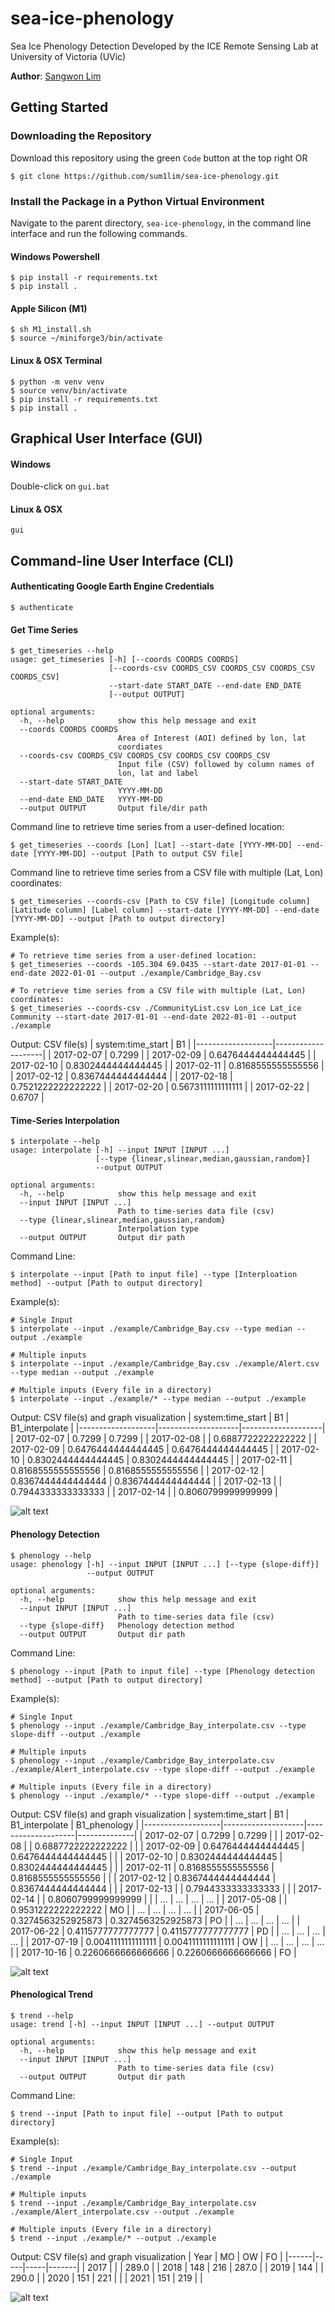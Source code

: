 # sea-ice-phenology
Sea Ice Phenology Detection Developed by the ICE Remote Sensing Lab at University of Victoria (UVic)

**Author**: [Sangwon Lim](https://github.com/sum1lim)

## Getting Started
### Downloading the Repository
Download this repository using the green `Code` button at the top right 
OR
```
$ git clone https://github.com/sum1lim/sea-ice-phenology.git
```

### Install the Package in a Python Virtual Environment

Navigate to the parent directory, `sea-ice-phenology`, in the command line interface and run the following commands.

#### Windows Powershell
```
$ pip install -r requirements.txt
$ pip install .
```

#### Apple Silicon (M1)
```
$ sh M1_install.sh
$ source ~/miniforge3/bin/activate
```

#### Linux & OSX Terminal
```
$ python -m venv venv
$ source venv/bin/activate
$ pip install -r requirements.txt
$ pip install .
```

## Graphical User Interface (GUI)
#### Windows
Double-click on `gui.bat`
#### Linux & OSX
```
gui
```
## Command-line User Interface (CLI)
#### Authenticating Google Earth Engine Credentials
```
$ authenticate
```
#### Get Time Series
```
$ get_timeseries --help
usage: get_timeseries [-h] [--coords COORDS COORDS]
                      [--coords-csv COORDS_CSV COORDS_CSV COORDS_CSV COORDS_CSV]
                      --start-date START_DATE --end-date END_DATE
                      [--output OUTPUT]

optional arguments:
  -h, --help            show this help message and exit
  --coords COORDS COORDS
                        Area of Interest (AOI) defined by lon, lat
                        coordiates
  --coords-csv COORDS_CSV COORDS_CSV COORDS_CSV COORDS_CSV
                        Input file (CSV) followed by column names of
                        lon, lat and label
  --start-date START_DATE
                        YYYY-MM-DD
  --end-date END_DATE   YYYY-MM-DD
  --output OUTPUT       Output file/dir path
```
Command line to retrieve time series from a user-defined location:
```
$ get_timeseries --coords [Lon] [Lat] --start-date [YYYY-MM-DD] --end-date [YYYY-MM-DD] --output [Path to output CSV file]
```
Command line to retrieve time series from a CSV file with multiple (Lat, Lon) coordinates:
```
$ get_timeseries --coords-csv [Path to CSV file] [Longitude column] [Latitude column] [Label column] --start-date [YYYY-MM-DD] --end-date [YYYY-MM-DD] --output [Path to output directory]
```
Example(s):
```
# To retrieve time series from a user-defined location:
$ get_timeseries --coords -105.304 69.0435 --start-date 2017-01-01 --end-date 2022-01-01 --output ./example/Cambridge_Bay.csv

# To retrieve time series from a CSV file with multiple (Lat, Lon) coordinates:
$ get_timeseries --coords-csv ./CommunityList.csv Lon_ice Lat_ice Community --start-date 2017-01-01 --end-date 2022-01-01 --output ./example
```
Output: CSV file(s)
| system:time_start | B1                 |
|-------------------|--------------------|
| 2017-02-07        | 0.7299             |
| 2017-02-09        | 0.6476444444444445 |
| 2017-02-10        | 0.8302444444444445 |
| 2017-02-11        | 0.8168555555555556 |
| 2017-02-12        | 0.8367444444444444 |
| 2017-02-18        | 0.7521222222222222 |
| 2017-02-20        | 0.5673111111111111 |
| 2017-02-22        | 0.6707             |

#### Time-Series Interpolation
```
$ interpolate --help
usage: interpolate [-h] --input INPUT [INPUT ...]
                   [--type {linear,slinear,median,gaussian,random}]
                   --output OUTPUT

optional arguments:
  -h, --help            show this help message and exit
  --input INPUT [INPUT ...]
                        Path to time-series data file (csv)
  --type {linear,slinear,median,gaussian,random}
                        Interpolation type
  --output OUTPUT       Output dir path
```
Command Line:
```
$ interpolate --input [Path to input file] --type [Interploation method] --output [Path to output directory]
```
Example(s):
```
# Single Input
$ interpolate --input ./example/Cambridge_Bay.csv --type median --output ./example

# Multiple inputs
$ interpolate --input ./example/Cambridge_Bay.csv ./example/Alert.csv --type median --output ./example

# Multiple inputs (Every file in a directory)
$ interpolate --input ./example/* --type median --output ./example
```
Output: CSV file(s) and graph visualization
| system:time_start | B1                 | B1_interpolate     |
|-------------------|--------------------|--------------------|
| 2017-02-07        | 0.7299             | 0.7299             |
| 2017-02-08        |                    | 0.6887722222222222 |
| 2017-02-09        | 0.6476444444444445 | 0.6476444444444445 |
| 2017-02-10        | 0.8302444444444445 | 0.8302444444444445 |
| 2017-02-11        | 0.8168555555555556 | 0.8168555555555556 |
| 2017-02-12        | 0.8367444444444444 | 0.8367444444444444 |
| 2017-02-13        |                    | 0.7944333333333333 |
| 2017-02-14        |                    | 0.8060799999999999 |

![alt text](https://github.com/sum1lim/sea-ice-phenology/raw/master/example/Cambridge_Bay_interpolate.png)

#### Phenology Detection
```
$ phenology --help
usage: phenology [-h] --input INPUT [INPUT ...] [--type {slope-diff}]
                 --output OUTPUT

optional arguments:
  -h, --help            show this help message and exit
  --input INPUT [INPUT ...]
                        Path to time-series data file (csv)
  --type {slope-diff}   Phenology detection method
  --output OUTPUT       Output dir path
```
Command Line:
```
$ phenology --input [Path to input file] --type [Phenology detection method] --output [Path to output directory]
```
Example(s):
```
# Single Input
$ phenology --input ./example/Cambridge_Bay_interpolate.csv --type slope-diff --output ./example

# Multiple inputs
$ phenology --input ./example/Cambridge_Bay_interpolate.csv ./example/Alert_interpolate.csv --type slope-diff --output ./example

# Multiple inputs (Every file in a directory)
$ phenology --input ./example/* --type slope-diff --output ./example
```
Output: CSV file(s) and graph visualization
| system:time_start | B1                 | B1_interpolate     | B1_phenology |
|-------------------|--------------------|--------------------|--------------|
| 2017-02-07        | 0.7299             | 0.7299             |              |
| 2017-02-08        |                    | 0.6887722222222222 |              |
| 2017-02-09        | 0.6476444444444445 | 0.6476444444444445 |              |
| 2017-02-10        | 0.8302444444444445 | 0.8302444444444445 |              |
| 2017-02-11        | 0.8168555555555556 | 0.8168555555555556 |              |
| 2017-02-12        | 0.8367444444444444 | 0.8367444444444444 |              |
| 2017-02-13        |                    | 0.7944333333333333 |              |
| 2017-02-14        |                    | 0.8060799999999999 |              |
| ...               | ...                | ...                | ...          |
| 2017-05-08        |                    | 0.9531222222222222 | MO           |
| ...               | ...                | ...                | ...          |
| 2017-06-05        | 0.3274563252925873 | 0.3274563252925873 | PO           |
| ...               | ...                | ...                | ...          |
| 2017-06-22        | 0.4115777777777777 | 0.4115777777777777 | PD           |
| ...               | ...                | ...                | ...          |
| 2017-07-19        | 0.0041111111111111 | 0.0041111111111111 | OW           |
| ...               | ...                | ...                | ...          |
| 2017-10-16        | 0.2260666666666666 | 0.2260666666666666 | FO           |

![alt text](https://github.com/sum1lim/sea-ice-phenology/raw/master/example/Cambridge_Bay_phenology.png)

#### Phenological Trend
```
$ trend --help
usage: trend [-h] --input INPUT [INPUT ...] --output OUTPUT

optional arguments:
  -h, --help            show this help message and exit
  --input INPUT [INPUT ...]
                        Path to time-series data file (csv)
  --output OUTPUT       Output dir path
```
Command Line:
```
$ trend --input [Path to input file] --output [Path to output directory]
```
Example(s):
```
# Single Input
$ trend --input ./example/Cambridge_Bay_interpolate.csv --output ./example

# Multiple inputs
$ trend --input ./example/Cambridge_Bay_interpolate.csv ./example/Alert_interpolate.csv --output ./example

# Multiple inputs (Every file in a directory)
$ trend --input ./example/* --output ./example
```
Output: CSV file(s) and graph visualization
| Year | MO  | OW  | FO    |
|------|-----|-----|-------|
| 2017 |     |     | 289.0 |
| 2018 | 148 | 216 | 287.0 |
| 2019 | 144 |     | 290.0 |
| 2020 | 151 | 221 |       |
| 2021 | 151 | 219 |       |

![alt text](https://github.com/sum1lim/sea-ice-phenology/raw/master/example/Cambridge_Bay_trend.png)
